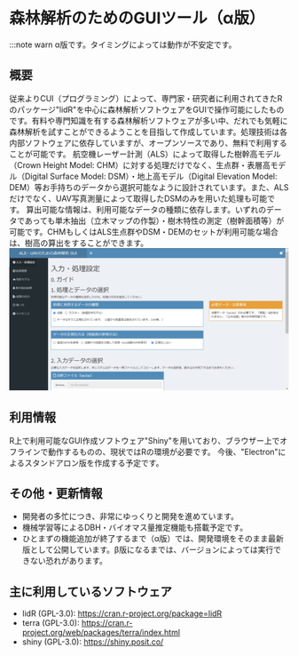 # 森林解析のためのGUIツール（α版）
:::note warn
α版です。タイミングによっては動作が不安定です。

## 概要
従来よりCUI（プログラミング）によって、専門家・研究者に利用されてきたRのパッケージ"lidR"を中心に森林解析ソフトウェアをGUIで操作可能にしたものです。有料や専門知識を有する森林解析ソフトウェアが多い中、だれでも気軽に森林解析を試すことができるようことを目指して作成しています。処理技術は各内部ソフトウェアに依存していますが、オープンソースであり、無料で利用することが可能です。
航空機レーザー計測（ALS）によって取得した樹幹高モデル（Crown Height Model: CHM）に対する処理だけでなく、生点群・表層高モデル（Digital Surface Model: DSM）・地上高モデル（Digital Elevation Model: DEM）等お手持ちのデータから選択可能なように設計されています。また、ALSだけでなく、UAV写真測量によって取得したDSMのみを用いた処理も可能です。
算出可能な情報は、利用可能なデータの種類に依存します。いずれのデータであっても単木抽出（立木マップの作製）・樹木特性の測定（樹幹面積等）が可能です。CHMもしくはALS生点群やDSM・DEMのセットが利用可能な場合は、樹高の算出をすることができます。
![Top menu](demo/top_img.png)

## 利用情報
R上で利用可能なGUI作成ソフトウェア"Shiny"を用いており、ブラウザー上でオフラインで動作するものの、現状ではRの環境が必要です。
今後、"Electron"によるスタンドアロン版を作成する予定です。


## その他・更新情報
* 開発者の多忙につき、非常にゆっくりと開発を進めています。
* 機械学習等によるDBH・バイオマス量推定機能も搭載予定です。
* ひとまずの機能追加が終了するまで（α版）では、開発環境をそのまま最新版として公開しています。β版になるまでは、バージョンによっては実行できない恐れがあります。

## 主に利用しているソフトウェア
* lidR (GPL-3.0): https://cran.r-project.org/package=lidR
* terra (GPL-3.0): https://cran.r-project.org/web/packages/terra/index.html
* shiny (GPL-3.0): https://shiny.posit.co/

